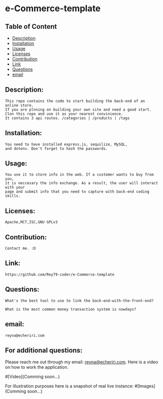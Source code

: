 
# e-Commerce-template

## Table of Content

- [Description](#Description)
- [Installation](#Installation)
- [Usage](#Usage)
- [Licenses](#Licenses)
- [Contribution](#Contribution)
- [Link](#Link)
- [Questions](#Questions)
- [email](#email)

## Description:
    This repo contains the code to start building the back-end of an online store. 
    If you are plnning on building your own site and need a good start. 
    Clon this repo and use it as your nearest convinience. 
    It contains 3 api routes. /categories | /products | /tags
## Installation:
    You need to have installed express.js, sequilize, MySQL, 
    and dotenv. Don't forget to hash the passwords.
## Usage:
    You use it to store info in the web. If a customer wants to buy from you, 
    it is neccesary the info exchange. As a result, the user will interact with your 
    page and submit info that you need to capture with back-end coding skills.
## Licenses:
    Apache,MCT,ISC,GNU GPLv3
## Contribution:
    Contact me. :D
## Link:
    https://github.com/Rey79-coder/e-Commerce-template
## Questions:
    What's the best tool to use to link the back-end-with-the-front-end? 
    
    What is the most common money transaction system is nowdays?
## email:
    reyna@echeriri.com

## For additional questions:
   Please reach me out through my email: reyna@echeriri.com.
   Here is a video on how to work the application.

#[Video](Comming soon...)

For illustration purposes here is a snapshot of real live instance:
#[Images](Comming soon...)

